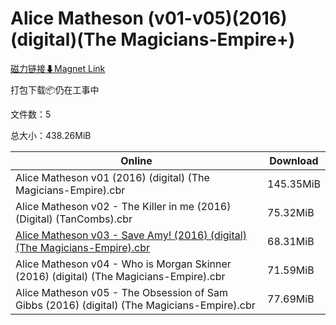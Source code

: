 # Alice Matheson (v01-v05)(2016)(digital)(The Magicians-Empire+)

[磁力链接⬇Magnet Link](magnet:?xt=urn:btih:6ac0d73e02f0e03b67707e1cc6ffd7679e33206e&dn=Alice%20Matheson%20%28v01-v05%29%282016%29%28digital%29%28The%20Magicians-Empire%2B%29)

打包下载📦仍在工事中

文件数：5

总大小：438.26MiB

Online | Download
--- | ---
Alice Matheson v01 (2016) (digital) (The Magicians-Empire).cbr | 145.35MiB
Alice Matheson v02 - The Killer in me (2016) (Digital) (TanCombs).cbr | 75.32MiB
[Alice Matheson v03 - Save Amy! (2016) (digital) (The Magicians-Empire).cbr](https://github.com/alicewish/markdown/blob/master/comic/Alice-Matheson-v03-Save-Amy-2016-digital-Magicians-Empire-cbr.md) | 68.31MiB
Alice Matheson v04 - Who is Morgan Skinner (2016) (digital) (The Magicians-Empire).cbr | 71.59MiB
Alice Matheson v05 - The Obsession of Sam Gibbs (2016) (digital) (The Magicians-Empire).cbr | 77.69MiB